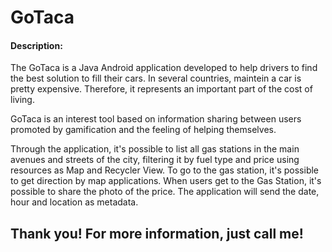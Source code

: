 # GoTaca

#### Description:

The GoTaca is a Java Android application developed to help drivers to find the best solution to fill their cars. In several countries, maintein a car is pretty expensive. Therefore, it represents an important part of the cost of living.

GoTaca is an interest tool based on information sharing between users promoted by gamification and the feeling of helping themselves.

Through the application, it's possible to list all gas stations in the main avenues and streets of the city, filtering it by fuel type and price using resources as Map and Recycler View. To go to the gas station, it's possible to get direction by map applications. When users get to the Gas Station, it's possible to share the photo of the price. The application will send the date, hour and location as metadata.

## Thank you! For more information, just call me!

